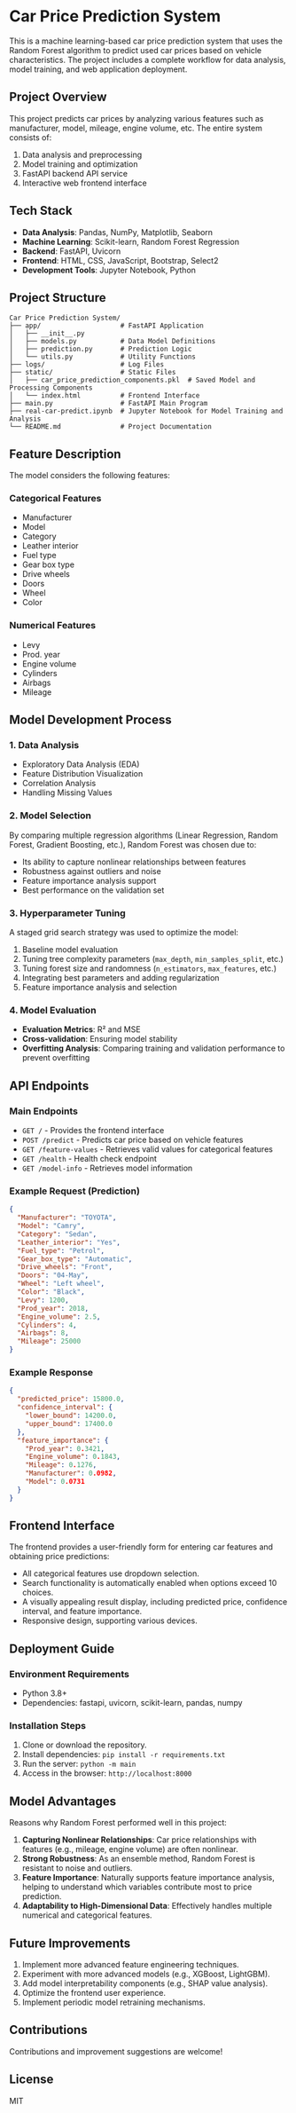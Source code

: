 # Car Price Prediction System

This is a machine learning-based car price prediction system that uses the Random Forest algorithm to predict used car prices based on vehicle characteristics. The project includes a complete workflow for data analysis, model training, and web application deployment.

## Project Overview

This project predicts car prices by analyzing various features such as manufacturer, model, mileage, engine volume, etc. The entire system consists of:

1. Data analysis and preprocessing
2. Model training and optimization
3. FastAPI backend API service
4. Interactive web frontend interface

## Tech Stack

- **Data Analysis**: Pandas, NumPy, Matplotlib, Seaborn
- **Machine Learning**: Scikit-learn, Random Forest Regression
- **Backend**: FastAPI, Uvicorn
- **Frontend**: HTML, CSS, JavaScript, Bootstrap, Select2
- **Development Tools**: Jupyter Notebook, Python

## Project Structure

```
Car Price Prediction System/
├── app/                    # FastAPI Application
│   ├── __init__.py        
│   ├── models.py           # Data Model Definitions
│   ├── prediction.py       # Prediction Logic
│   └── utils.py            # Utility Functions
├── logs/                   # Log Files
├── static/                 # Static Files
│   ├── car_price_prediction_components.pkl  # Saved Model and Processing Components
│   └── index.html          # Frontend Interface
├── main.py                 # FastAPI Main Program
├── real-car-predict.ipynb  # Jupyter Notebook for Model Training and Analysis
└── README.md               # Project Documentation
```


## Feature Description

The model considers the following features:

### Categorical Features
- Manufacturer
- Model
- Category
- Leather interior
- Fuel type
- Gear box type
- Drive wheels
- Doors
- Wheel
- Color

### Numerical Features
- Levy
- Prod. year
- Engine volume
- Cylinders
- Airbags
- Mileage

## Model Development Process

### 1. Data Analysis
- Exploratory Data Analysis (EDA)
- Feature Distribution Visualization
- Correlation Analysis
- Handling Missing Values

### 2. Model Selection
By comparing multiple regression algorithms (Linear Regression, Random Forest, Gradient Boosting, etc.), Random Forest was chosen due to:
- Its ability to capture nonlinear relationships between features
- Robustness against outliers and noise
- Feature importance analysis support
- Best performance on the validation set

### 3. Hyperparameter Tuning
A staged grid search strategy was used to optimize the model:
1. Baseline model evaluation
2. Tuning tree complexity parameters (`max_depth`, `min_samples_split`, etc.)
3. Tuning forest size and randomness (`n_estimators`, `max_features`, etc.)
4. Integrating best parameters and adding regularization
5. Feature importance analysis and selection

### 4. Model Evaluation
- **Evaluation Metrics**: R² and MSE
- **Cross-validation**: Ensuring model stability
- **Overfitting Analysis**: Comparing training and validation performance to prevent overfitting

## API Endpoints

### Main Endpoints
- `GET /` - Provides the frontend interface
- `POST /predict` - Predicts car price based on vehicle features
- `GET /feature-values` - Retrieves valid values for categorical features
- `GET /health` - Health check endpoint
- `GET /model-info` - Retrieves model information

### Example Request (Prediction)
```json
{
  "Manufacturer": "TOYOTA",
  "Model": "Camry",
  "Category": "Sedan",
  "Leather_interior": "Yes",
  "Fuel_type": "Petrol",
  "Gear_box_type": "Automatic",
  "Drive_wheels": "Front",
  "Doors": "04-May",
  "Wheel": "Left wheel",
  "Color": "Black",
  "Levy": 1200,
  "Prod_year": 2018,
  "Engine_volume": 2.5,
  "Cylinders": 4,
  "Airbags": 8,
  "Mileage": 25000
}
```

### Example Response
```json
{
  "predicted_price": 15800.0,
  "confidence_interval": {
    "lower_bound": 14200.0,
    "upper_bound": 17400.0
  },
  "feature_importance": {
    "Prod_year": 0.3421,
    "Engine_volume": 0.1843,
    "Mileage": 0.1276,
    "Manufacturer": 0.0982,
    "Model": 0.0731
  }
}
```
## Frontend Interface

The frontend provides a user-friendly form for entering car features and obtaining price predictions:

- All categorical features use dropdown selection.
- Search functionality is automatically enabled when options exceed 10 choices.
- A visually appealing result display, including predicted price, confidence interval, and feature importance.
- Responsive design, supporting various devices.

## Deployment Guide

### Environment Requirements
- Python 3.8+
- Dependencies: fastapi, uvicorn, scikit-learn, pandas, numpy

### Installation Steps
1. Clone or download the repository.
2. Install dependencies: `pip install -r requirements.txt`
3. Run the server: `python -m main`
4. Access in the browser: `http://localhost:8000`

## Model Advantages

Reasons why Random Forest performed well in this project:

1. **Capturing Nonlinear Relationships**: Car price relationships with features (e.g., mileage, engine volume) are often nonlinear.
2. **Strong Robustness**: As an ensemble method, Random Forest is resistant to noise and outliers.
3. **Feature Importance**: Naturally supports feature importance analysis, helping to understand which variables contribute most to price prediction.
4. **Adaptability to High-Dimensional Data**: Effectively handles multiple numerical and categorical features.

## Future Improvements

1. Implement more advanced feature engineering techniques.
2. Experiment with more advanced models (e.g., XGBoost, LightGBM).
3. Add model interpretability components (e.g., SHAP value analysis).
4. Optimize the frontend user experience.
5. Implement periodic model retraining mechanisms.

## Contributions

Contributions and improvement suggestions are welcome!

## License

MIT